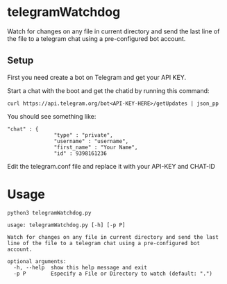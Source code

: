 # telegramWatchdog

Watch for changes on any file in current directory  and send the last line of the file to a telegram chat using a pre-configured bot account.


## Setup

First you need create a bot on Telegram and get your API KEY.

Start a chat with the boot and get the chatid by running this command:

```curl https://api.telegram.org/bot<API-KEY-HERE>/getUpdates | json_pp```

You should see something like:

```
"chat" : {
               "type" : "private",
               "username" : "username",
               "first_name" : "Your Name",
               "id" : 9398161236
```

Edit the telegram.conf file and replace it with your API-KEY and CHAT-ID


# Usage

`python3 telegramWatchdog.py`


```
usage: telegramWatchdog.py [-h] [-p P]

Watch for changes on any file in current directory and send the last line of the file to a telegram chat using a pre-configured bot account.

optional arguments:
  -h, --help  show this help message and exit
  -p P        Especify a File or Directory to watch (default: ".")
  ```